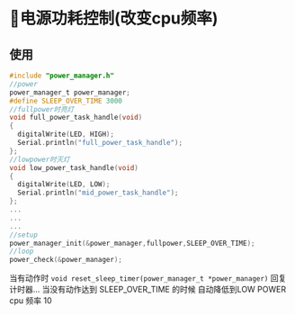 # :battery:电源功耗控制(改变cpu频率)


## 使用
```c
#include "power_manager.h"
//power
power_manager_t power_manager;
#define SLEEP_OVER_TIME 3000
//fullpower时亮灯
void full_power_task_handle(void)
{
  digitalWrite(LED, HIGH);
  Serial.println("full_power_task_handle");
};
//lowpower时灭灯
void low_power_task_handle(void)
{
  digitalWrite(LED, LOW);
  Serial.println("mid_power_task_handle");
};
...
...
...
//setup
power_manager_init(&power_manager,fullpower,SLEEP_OVER_TIME);
//loop
power_check(&power_manager);

```

当有动作时 `void reset_sleep_timer(power_manager_t *power_manager)`
回复计时器...
当没有动作达到 SLEEP_OVER_TIME 的时候
自动降低到LOW POWER
cpu 频率 10

